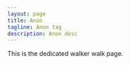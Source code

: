 ```yaml
---
layout: page
title: Anon 
tagline: Anon tag
description: Anon desc 
---
```



This is the dedicated walker walk page.
